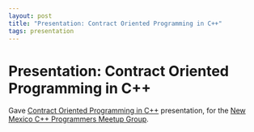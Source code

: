 ```yaml
---
layout: post
title: "Presentation: Contract Oriented Programming in C++"
tags: presentation
---
```


# Presentation: Contract Oriented Programming in C++

Gave [Contract Oriented Programming in C++](/assets/dbc-cpp.pdf) presentation, for the [New Mexico C++ Programmers Meetup Group](https://www.meetup.com/new-mexico-cpp-programmers/).
